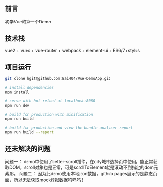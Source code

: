 ## 前言

初学Vue的第一个Demo
## 技术栈


vue2 + vuex + vue-router + webpack + element-ui + ES6/7+stylus

## 项目运行

``` bash
git clone hgit@github.com:Bai404/Vue-DemoApp.git

# install dependencies
npm install

# serve with hot reload at localhost:8080
npm run dev

# build for production with minification
npm run build

# build for production and view the bundle analyzer report
npm run build --report
```


## 还未解决的问题
问题一：
demo中使用了better-scroll插件，在city城市选择页中使用，能正常获取DOM，scroll对象也是正常，可是scrollToElement就是滚动不到指定的dom元素那。
问题二：
因为此demo使用本地json数据，github pages展示的是静态页面，所以无法获取mock模拟数据呜呜呜！
